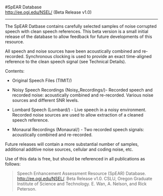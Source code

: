 
#SpEAR Database       
http://ee.ogi.edu/NSEL/     (Beta Release v1.0) 


---

The SpEAR Datbase contains carefully selected samples of noise
corrupted speech with clean speech references. This beta version is a
small initial release of the database to allow feedback for future
developments of this resource.

All speech and noise sources have been acoustically combined and
re-recorded.  Synchronous clocking is used to provide an exact
time-aligned reference to the clean speech signal (see Technical
Details).

Contents:

- Original Speech Files (TIMIT/)

- Noisy Speech Recordings (Noisy_Recordings/)- Recorded speech and
recorded noise: acoustically combined and re-recorded. Various noise
sources and different SNR levels.

- Lombard Speech (Lombard/) - Live speech in a noisy
environment. Recorded noise sources are used to allow extraction of a
cleaned speech reference.

- Monaural Recordings (Monaural/) - Two recorded speech signals:
acoustically combined and re-recorded.

Future releases will contain a more substantial number of samples,
additional additive noise sources, cellular and coding noise, etc.

Use of this data is free, but should be referenced in all publications
as follows:

> Speech Enhancement Assessment Resource (SpEAR) Database.
> http://ee.ogi.edu/NSEL/. Beta Release v1.0. CSLU, Oregon Graduate
> Institute of Science and Technology. E. Wan, A. Nelson, and Rick Peterson. 



